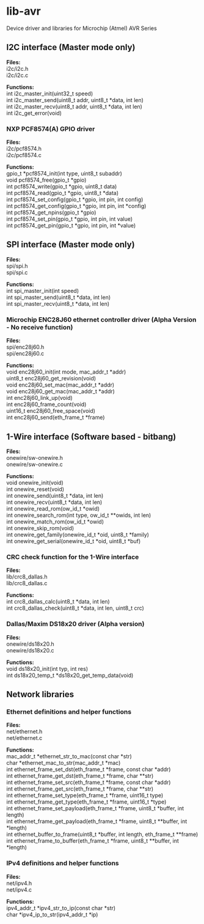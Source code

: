 # lib-avr

Device driver and libraries for Microchip (Atmel) AVR Series

## I2C interface (Master mode only)

**Files:**  
i2c/i2c.h  
i2c/i2c.c

**Functions:**  
int i2c\_master\_init(uint32\_t speed)  
int i2c\_master\_send(uint8\_t addr, uint8\_t *data, int len)  
int i2c\_master\_recv(uint8\_t addr, uint8\_t *data, int len)  
int i2c\_get\_error(void)

### NXP PCF8574(A) GPIO driver

**Files:**  
i2c/pcf8574.h  
i2c/pcf8574.c

**Functions:**  
gpio\_t *pcf8574\_init(int type, uint8\_t subaddr)  
void pcf8574\_free(gpio\_t *gpio)  
int pcf8574\_write(gpio\_t *gpio, uint8\_t data)  
int pcf8574\_read(gpio\_t *gpio, uint8\_t *data)  
int pcf8574\_set\_config(gpio\_t *gpio, int pin, int config)  
int pcf8574\_get\_config(gpio\_t *gpio, int pin, int *config)  
int pcf8574\_get\_npins(gpio\_t *gpio)  
int pcf8574\_set\_pin(gpio\_t *gpio, int pin, int value)  
int pcf8574\_get\_pin(gpio\_t *gpio, int pin, int *value)

## SPI interface (Master mode only)

**Files:**  
spi/spi.h  
spi/spi.c

**Functions:**  
int spi\_master\_init(int speed)  
int spi\_master\_send(uint8\_t *data, int len)  
int spi\_master\_recv(uint8\_t *data, int len)

### Microchip ENC28J60 ethernet controller driver (Alpha Version - No receive function)

**Files:**  
spi/enc28j60.h  
spi/enc28j60.c

**Functions:**  
void enc28j60\_init(int mode, mac\_addr\_t *addr)  
uint8\_t enc28j60\_get\_revision(void)  
void enc28j60\_set\_mac(mac\_addr\_t *addr)  
void enc28j60\_get\_mac(mac\_addr\_t *addr)  
int enc28j60\_link\_up(void)  
int enc28j60\_frame\_count(void)  
uint16\_t enc28j60\_free\_space(void)  
int enc28j60\_send(eth\_frame\_t *frame)

## 1-Wire interface (Software based - bitbang)

**Files:**  
onewire/sw-onewire.h  
onewire/sw-onewire.c

**Functions:**  
void onewire\_init(void)  
int onewire\_reset(void)  
int onewire\_send(uint8\_t *data, int len)  
int onewire\_recv(uint8\_t *data, int len)  
int onewire\_read\_rom(ow\_id\_t *owid)  
int onewire\_search\_rom(int type, ow\_id\_t **owids, int len)  
int onewire\_match\_rom(ow\_id\_t *owid)  
int onewire\_skip\_rom(void)  
int onewire\_get\_family(onewire\_id\_t *oid, uint8\_t *family)  
int onewire\_get\_serial(onewire\_id\_t *oid, uint8\_t *buf)

### CRC check function for the 1-Wire interface

**Files:**  
lib/crc8\_dallas.h  
lib/crc8\_dallas.c

**Functions:**  
int crc8\_dallas\_calc(uint8\_t *data, int len)  
int crc8\_dallas\_check(uint8\_t *data, int len, uint8\_t crc)

### Dallas/Maxim DS18x20 driver (Alpha version)

**Files:**  
onewire/ds18x20.h  
onewire/ds18x20.c

**Functions:**  
void ds18x20\_init(int typ, int res)  
int ds18x20\_temp\_t *ds18x20\_get\_temp\_data(void)

## Network libraries

### Ethernet definitions and helper functions

**Files:**  
net/ethernet.h  
net/ethernet.c

**Functions:**  
mac\_addr\_t *ethernet\_str\_to\_mac(const char *str)  
char *ethernet\_mac\_to\_str(mac\_addr\_t *mac)  
int ethernet\_frame\_set\_dst(eth\_frame\_t *frame, const char *addr)  
int ethernet\_frame\_get\_dst(eth\_frame\_t *frame, char **str)  
int ethernet\_frame\_set\_src(eth\_frame\_t *frame, const char *addr)  
int ethernet\_frame\_get\_src(eth\_frame_t *frame, char **str)  
int ethernet\_frame\_set\_type(eth\_frame\_t *frame, uint16\_t type)  
int ethernet\_frame\_get\_type(eth\_frame\_t *frame, uint16\_t *type)  
int ethernet\_frame\_set\_payload(eth\_frame\_t *frame, uint8\_t *buffer, int length)  
int ethernet\_frame\_get\_payload(eth\_frame\_t *frame, uint8\_t **buffer, int *length)  
int ethernet\_buffer\_to\_frame(uint8\_t *buffer, int length, eth\_frame\_t **frame)  
int ethernet\_frame\_to\_buffer(eth\_frame\_t *frame, uint8\_t **buffer, int *length)

### IPv4 definitions and helper functions

**Files:**  
net/ipv4.h  
net/ipv4.c

**Functions:**  
ipv4\_addr\_t *ipv4\_str\_to\_ip(const char *str)  
char *ipv4\_ip\_to\_str(ipv4\_addr\_t *ip)
